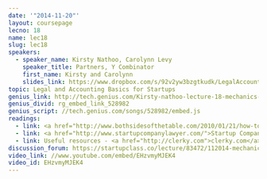 ```yaml
---
date: '"2014-11-20"'
layout: coursepage
lecno: 18
name: lec18
slug: lec18
speakers:
  - speaker_name: Kirsty Nathoo, Carolynn Levy
    speaker_title: Partners, Y Combinator
    first_name: Kirsty and Carolynn
    slides_link: https://www.dropbox.com/s/92v2yw3bzgtkudk/LegalAccountingStartupBasics.pdf?dl=0
topic: Legal and Accounting Basics for Startups
genius_link: http://tech.genius.com/Kirsty-nathoo-lecture-18-mechanics-legal-finance-hr-etc-annotated
genius_divid: rg_embed_link_528982
genius_script: //tech.genius.com/songs/528982/embed.js
readings:
  - link: <a href="http://www.bothsidesofthetable.com/2010/01/21/how-to-work-with-lawyers-at-a-startup/">How to Work with Lawyers at a Startup</a> by Mark Suster
  - link: <a href="http://www.startupcompanylawyer.com/">Startup Company Lawyer</a> by Yokum Taku
  - link: Useful resources - <a href="http://clerky.com">clerky.com</a>, <a href="http://zenpayroll.com">zenpayroll.com</a>, <a href="http://zenefits.com">zenefits.com</a>
discussion_forum: https://startupclass.co/lecture/83472/112014-mechanics--legal-finance-hr-etcbrbkirsty-nathoo-and-carolynn-levyb-ipartners-y-combinatori----
video_link: //www.youtube.com/embed/EHzvmyMJEK4
video_id: EHzvmyMJEK4
---
```

